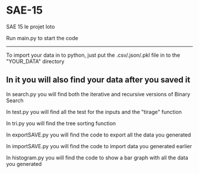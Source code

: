 # SAE-15
SAE 15 le projet loto

Run main.py to start the code

---------------------------------------------------------------------------------------------------
To import your data in to python, just put the .csv/.json/.pkl file in to the "YOUR_DATA" directory

In it you will also find your data after you saved it
---------------------------------------------------------------------------------------------------

In search.py you will find both the iterative and recursive versions of Binary Search

In test.py you will find all the test for the inputs and the "tirage" function

In tri.py you will find the tree sorting function

In exportSAVE.py you will find the code to export all the data you generated

In importSAVE.py you will find the code to import data you generated earlier

In histogram.py you will find the code to show a bar graph with all the data you generated
